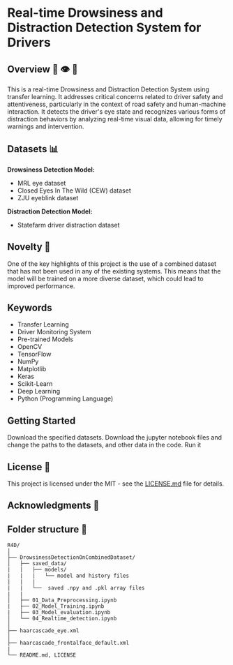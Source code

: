 # Real-time Drowsiness and Distraction Detection System for Drivers

## Overview 🚀 👁️ 🚗

This is a real-time Drowsiness and Distraction Detection System using transfer learning. It addresses critical concerns related to driver safety and attentiveness, particularly in the context of road safety and human-machine interaction. It detects the driver's eye state and recognizes various forms of distraction behaviors by analyzing real-time visual data, allowing for timely warnings and intervention.

## Datasets 📊

**Drowsiness Detection Model:**
- MRL eye dataset
- Closed Eyes In The Wild (CEW) dataset
- ZJU eyeblink dataset

**Distraction Detection Model:**
- Statefarm driver distraction dataset

## Novelty 🌟

One of the key highlights of this project is the use of a combined dataset that has not been used in any of the existing systems. This means that the model will be trained on a more diverse dataset, which could lead to improved performance.

## Keywords

- Transfer Learning
- Driver Monitoring System
- Pre-trained Models
- OpenCV
- TensorFlow
- NumPy
- Matplotlib
- Keras
- Scikit-Learn
- Deep Learning
- Python (Programming Language)

## Getting Started

Download the specified datasets.
Download the jupyter notebook files and change the paths to the datasets, and other data in the code.
Run it

## License 📜

This project is licensed under the MIT - see the [LICENSE.md](https://github.com/Justy-11/R4D/blob/988f3ce100134d355b0251eb3e851338114116f7/LICENSE) file for details.

## Acknowledgments 🙏

## Folder structure 📁

```
R4D/
│
├── DrowsinessDetectionOnCombinedDataset/
│   ├── saved_data/    
|   |   ├── models/
|   |   |   └── model and history files
|   |   |
|   |   └──  saved .npy and .pkl array files
|   |  
│   ├── 01_Data_Preprocessing.ipynb
|   ├── 02_Model_Training.ipynb
|   ├── 03_Model_evaluation.ipynb
│   └── 04_Realtime_detection.ipynb
│
├── haarcascade_eye.xml
│
├── haarcascade_frontalface_default.xml
|
└── README.md, LICENSE
